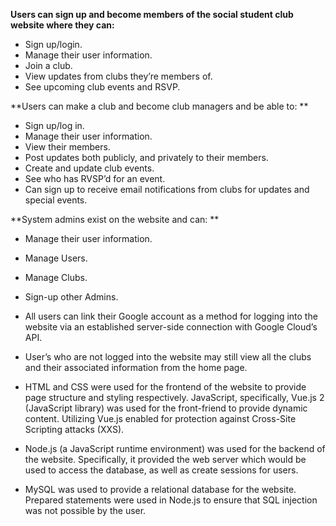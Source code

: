 **Users can sign up and become members of the social student club website where they can:**
* Sign up/login.
* Manage their user information. 
* Join a club.
* View updates from clubs they’re members of.
* See upcoming club events and RSVP. 

**Users can make a club and become club managers and be able to: **
* Sign up/log in. 
* Manage their user information.
* View their members. 
* Post updates both publicly, and privately to their members. 
* Create and update club events. 
* See who has RVSP’d for an event. 
* Can sign up to receive email notifications from clubs for updates and special events.

**System admins exist on the website and can: **
* Manage their user information.
* Manage Users.
* Manage Clubs.
* Sign-up other Admins. 

* All users can link their Google account as a method for logging into the website via an established server-side connection with Google Cloud’s API.
* User’s who are not logged into the website may still view all the clubs and their associated information from the home page.
* HTML and CSS were used for the frontend of the website to provide page structure and styling respectively. JavaScript, specifically, Vue.js 2 (JavaScript library) was used for the front-friend to provide dynamic content. Utilizing Vue.js enabled for protection against Cross-Site Scripting attacks (XXS). 
* Node.js (a JavaScript runtime environment) was used for the backend of the website. Specifically, it provided the web server which would be used to access the database, as well as create sessions for users.
* MySQL was used to provide a relational database for the website. Prepared statements were used in Node.js to ensure that SQL injection was not possible by the user.

